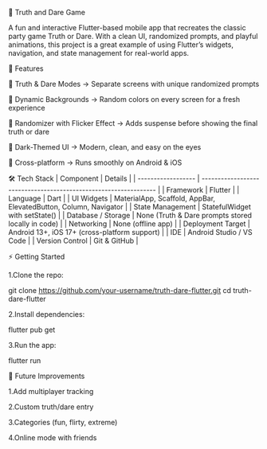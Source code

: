 🎉 Truth and Dare Game

A fun and interactive Flutter-based mobile app that recreates the classic party game Truth or Dare. With a clean UI, randomized prompts, and playful animations, this project is a great example of using Flutter’s widgets, navigation, and state management for real-world apps.

🚀 Features

🎯 Truth & Dare Modes → Separate screens with unique randomized prompts

🎨 Dynamic Backgrounds → Random colors on every screen for a fresh experience

🔄 Randomizer with Flicker Effect → Adds suspense before showing the final truth or dare

🖤 Dark-Themed UI → Modern, clean, and easy on the eyes

📱 Cross-platform → Runs smoothly on Android & iOS

🛠️ Tech Stack
| Component          | Details                                                          |
| ------------------ | ---------------------------------------------------------------- |
| Framework          | Flutter                                                          |
| Language           | Dart                                                             |
| UI Widgets         | MaterialApp, Scaffold, AppBar, ElevatedButton, Column, Navigator |
| State Management   | StatefulWidget with setState()                                   |
| Database / Storage | None (Truth & Dare prompts stored locally in code)               |
| Networking         | None (offline app)                                               |
| Deployment Target  | Android 13+, iOS 17+ (cross-platform support)                    |
| IDE                | Android Studio / VS Code                                         |
| Version Control    | Git & GitHub                                                     |

⚡ Getting Started

1.Clone the repo:

  git clone https://github.com/your-username/truth-dare-flutter.git
  cd truth-dare-flutter

2.Install dependencies:

  flutter pub get

3.Run the app:

 flutter run


🎯 Future Improvements

1.Add multiplayer tracking

2.Custom truth/dare entry

3.Categories (fun, flirty, extreme)

4.Online mode with friends
